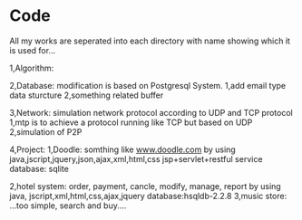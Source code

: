 Code
====
All my works are seperated into each directory with name showing which it is used for...

1,Algorithm: 

2,Database: modification is based on Postgresql System.
            1,add email type data sturcture
            2,something related buffer
          
3,Network: simulation network protocol according to UDP and TCP protocol
           1,mtp is to achieve a protocol running like TCP but based on UDP
           2,simulation of P2P
           
4,Project:
  1,Doodle: somthing like www.doodle.com
    by using java,jscript,jquery,json,ajax,xml,html,css
    jsp+servlet+restful service
    database: sqlite
    
  2,hotel system: order, payment, cancle, modify, manage, report
    by using java, jscript,xml,html,css,ajax,jquery
    database:hsqldb-2.2.8
  3,music store: ...too simple, search and buy....
  
